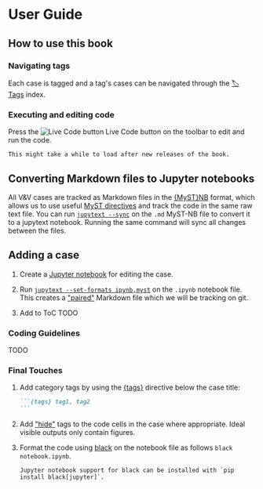 # User Guide

## How to use this book

### Navigating tags

Each case is tagged and a tag's cases can be navigated through the [🏷 Tags](./_tags/tagsindex.md) index.

### Executing and editing code

Press the ![Live Code button]([./how_to_media/live_code_button.png](https://fontawesome.com/icons/rocket?f=classic&s=solid)) Live Code button on the toolbar to edit and run the code.

```{note}
This might take a while to load after new releases of the book.
```

## Converting Markdown files to Jupyter notebooks

All V&V cases are tracked as Markdown files in the [\{MyST\}NB](https://myst-nb.readthedocs.io/en/latest/) format, which allows
us to use useful [MyST directives](https://myst-parser.readthedocs.io/en/latest/syntax/roles-and-directives.html) and track the code in the same raw text file.
You can run [`jupytext --sync`](https://jupytext.readthedocs.io/en/latest/using-cli.html) on the `.md` MyST-NB file to convert it to a jupytext notebook.
Running the same command will sync all changes between the files.

## Adding a case

1. Create a [Jupyter notebook](https://jupyter-notebook-beginner-guide.readthedocs.io/en/latest/what_is_jupyter.html) for editing the case.

2. Run [`jupytext --set-formats ipynb,myst`](https://jupytext.readthedocs.io/en/latest/using-cli.html) on the `.ipynb` notebook file. This creates a ["paired"](https://jupytext.readthedocs.io/en/latest/paired-notebooks.html) Markdown file which we will be tracking on git.

3. Add to ToC TODO

### Coding Guidelines

TODO

### Final Touches

1. Add category tags by using the [\{tags\}](https://sphinx-tags.readthedocs.io/en/latest/quickstart.html#usage) directive below the case title:

    ``````md
    ```{tags} tag1, tag2
    ```
    ``````

2. Add ["hide"](https://myst-nb.readthedocs.io/en/latest/render/hiding.html) tags to the code cells in the case where appropriate. Ideal visible outputs only contain figures.
3. Format the code using [black](https://pypi.org/project/black/) on the notebook file as follows `black notebook.ipynb`.

    ```{note}
    Jupyter notebook support for black can be installed with `pip install black[jupyter]`.
    ```

